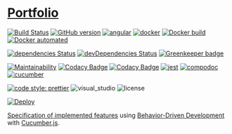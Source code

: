 # [Portfolio](https://samuel-fernandez.herokuapp.com/)

[![Build Status](https://travis-ci.org/samuelfernandez/portfolio.svg?branch=master)](https://travis-ci.org/samuelfernandez/portfolio)
[![GitHub version](https://badge.fury.io/gh/samuelfernandez%2Fportfolio.svg)](https://badge.fury.io/gh/samuelfernandez%2Fportfolio)
[![angular](https://aleen42.github.io/badges/src/angular.svg)](https://angular.io)
[![docker](https://aleen42.github.io/badges/src/docker.svg)](https://www.docker.com/)
[![Docker build](https://img.shields.io/docker/build/samuelfernandez/portfolio.svg)](https://hub.docker.com/r/samuelfernandez/portfolio)
[![Docker automated](https://img.shields.io/docker/automated/samuelfernandez/portfolio.svg)](https://hub.docker.com/r/samuelfernandez/portfolio)

[![dependencies Status](https://david-dm.org/samuelfernandez/portfolio/status.svg)](https://david-dm.org/samuelfernandez/portfolio)
[![devDependencies Status](https://david-dm.org/samuelfernandez/portfolio/dev-status.svg)](https://david-dm.org/samuelfernandez/portfolio?type=dev)
[![Greenkeeper badge](https://badges.greenkeeper.io/samuelfernandez/portfolio.svg)](https://greenkeeper.io/)

[![Maintainability](https://api.codeclimate.com/v1/badges/73d6ef266a6f7a3f1265/maintainability)](https://codeclimate.com/github/samuelfernandez/portfolio/maintainability)
[![Codacy Badge](https://api.codacy.com/project/badge/Grade/d66ebe6bcb4b4f54924a90451797679f)](https://www.codacy.com/app/samuelfernandez/portfolio?utm_source=github.com&utm_medium=referral&utm_content=samuelfernandez/portfolio&utm_campaign=Badge_Grade)
[![Codacy Badge](https://api.codacy.com/project/badge/Coverage/d66ebe6bcb4b4f54924a90451797679f)](https://samuelfernandez.github.io/portfolio/coverage/)
[![jest](https://aleen42.github.io/badges/src/jest_1.svg)](https://jestjs.io/)
[![compodoc](https://samuelfernandez.github.io/portfolio/compodoc/images/coverage-badge.svg)](https://samuelfernandez.github.io/portfolio/compodoc/)
[![cucumber](https://img.shields.io/badge/cucumber-BDD-blue.svg)](https://samuelfernandez.github.io/portfolio/cucumber/)

[![code style: prettier](https://img.shields.io/badge/code_style-prettier-ff69b4.svg)](https://github.com/prettier/prettier)
![visual_studio](https://aleen42.github.io/badges/src/visual_studio_code.svg)
![license](https://img.shields.io/github/license/samuelfernandez/portfolio.svg)

[![Deploy](https://www.herokucdn.com/deploy/button.svg)](https://heroku.com/deploy)

[Specification of implemented features](https://samuelfernandez.github.io/portfolio/cucumber/) using [Behavior-Driven Development](https://en.wikipedia.org/wiki/Behavior-driven_development) with [Cucumber.js](https://github.com/cucumber/cucumber-js).
